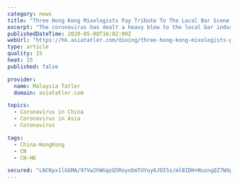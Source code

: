 ```yaml
---
category: news
title: "Three Hong Kong Mixologists Pay Tribute To The Local Bar Scene With Limited Edition Bottled Negronis"
excerpt: "The coronavirus has dealt a heavy blow to the local bar industry, with close almost five full weeks of closures before May 8, the day bars were allowed to re-open. During that time, many bars found ways to keep their composure,"
publishedDateTime: 2020-05-08T16:02:00Z
webUrl: "https://hk.asiatatler.com/dining/three-hong-kong-mixologists-pay-tribute-to-the-local-bar-scene-with-limited-edition-bottled-negronis"
type: article
quality: 15
heat: 15
published: false

provider:
  name: Malaysia Tatler
  domain: asiatatler.com

topics:
  - Coronavirus in China
  - Coronavirus in Asia
  - Coronavirus

tags:
  - China-HongKong
  - CN
  - CN-HK

secured: "LNCKpx1lGGMA/97Vw2hWGqzQ5RoyxbmTUYuy6JOISs/mlBIDH+NuzngQZ7WXp599MlqwaOwogyPP2Hd9S3Z/WAKi+EMLzSVLoaHIjoJKyLLlLyEFHJuvjYQKVHYnjpsUfA7nsQaq2zl/mXq7afqPeXXF5Nof2aFyVqw9qJL/CSGTj2FXILHjjs41pznASsQl7fxIKFxHy8wLeovgWgLHXEI1QXYGWFytay3l7FYKYggsfBDeS+h5h/KV+wFPMghsbtjMYL14slcxPWYFA6Npz3z5jQIRJKt9AlH5nyHXj2rZnR+cZPzADKVeHCyrX/MAFpiQKUFwv+CAt4YO53etPPdGd6pO9pqG6kED6o/DHHFhkfTZcG3spnIZzzXGFGY+AWcP5dZzw6b4KZg3EpUc6wEai8Vl2butBUGIncE7PM2WHKpAU2BjL1KbSXHcekn1K5pW/rZ3b+jp+ZxJkny3O1mTjlxJX09uP3qvc2YXJLk=;K6QzYJ/xXOrdtpwLzJcSgQ=="
---
```


